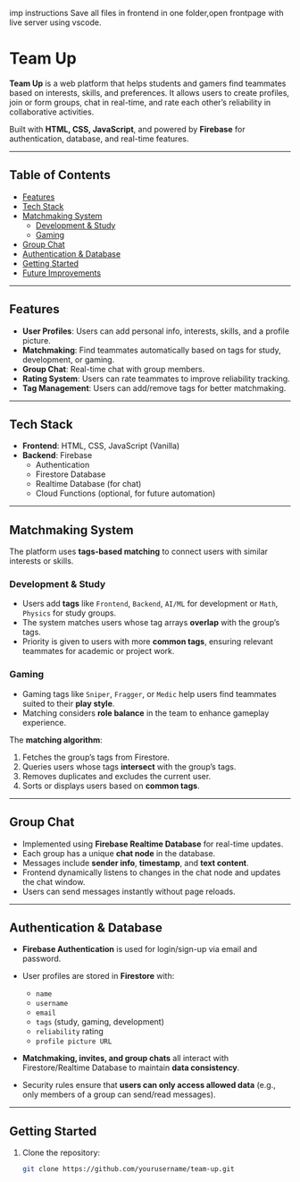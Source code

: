 imp instructions
Save all files in frontend in one folder,open frontpage with live server using vscode.



# Team Up

**Team Up** is a web platform that helps students and gamers find teammates based on interests, skills, and preferences. It allows users to create profiles, join or form groups, chat in real-time, and rate each other’s reliability in collaborative activities.  

Built with **HTML, CSS, JavaScript**, and powered by **Firebase** for authentication, database, and real-time features.

---

## Table of Contents
- [Features](#features)  
- [Tech Stack](#tech-stack)  
- [Matchmaking System](#matchmaking-system)  
  - [Development & Study](#development--study)  
  - [Gaming](#gaming)  
- [Group Chat](#group-chat)  
- [Authentication & Database](#authentication--database)  
- [Getting Started](#getting-started)  
- [Future Improvements](#future-improvements)

---

## Features
- **User Profiles**: Users can add personal info, interests, skills, and a profile picture.  
- **Matchmaking**: Find teammates automatically based on tags for study, development, or gaming.  
- **Group Chat**: Real-time chat with group members.  
- **Rating System**: Users can rate teammates to improve reliability tracking.  
- **Tag Management**: Users can add/remove tags for better matchmaking.  

---

## Tech Stack
- **Frontend**: HTML, CSS, JavaScript (Vanilla)  
- **Backend**: Firebase  
  - Authentication  
  - Firestore Database  
  - Realtime Database (for chat)  
  - Cloud Functions (optional, for future automation)  

---

## Matchmaking System
The platform uses **tags-based matching** to connect users with similar interests or skills.  

### Development & Study
- Users add **tags** like `Frontend`, `Backend`, `AI/ML` for development or `Math`, `Physics` for study groups.  
- The system matches users whose tag arrays **overlap** with the group’s tags.  
- Priority is given to users with more **common tags**, ensuring relevant teammates for academic or project work.  

### Gaming
- Gaming tags like `Sniper`, `Fragger`, or `Medic` help users find teammates suited to their **play style**.  
- Matching considers **role balance** in the team to enhance gameplay experience.  

The **matching algorithm**:
1. Fetches the group’s tags from Firestore.  
2. Queries users whose tags **intersect** with the group’s tags.  
3. Removes duplicates and excludes the current user.  
4. Sorts or displays users based on **common tags**.  

---

## Group Chat
- Implemented using **Firebase Realtime Database** for real-time updates.  
- Each group has a unique **chat node** in the database.  
- Messages include **sender info**, **timestamp**, and **text content**.  
- Frontend dynamically listens to changes in the chat node and updates the chat window.  
- Users can send messages instantly without page reloads.  

---

## Authentication & Database
- **Firebase Authentication** is used for login/sign-up via email and password.  
- User profiles are stored in **Firestore** with:
  - `name`  
  - `username`  
  - `email`  
  - `tags` (study, gaming, development)  
  - `reliability` rating  
  - `profile picture URL`  

- **Matchmaking, invites, and group chats** all interact with Firestore/Realtime Database to maintain **data consistency**.  
- Security rules ensure that **users can only access allowed data** (e.g., only members of a group can send/read messages).  

---

## Getting Started
1. Clone the repository:
   ```bash
   git clone https://github.com/yourusername/team-up.git
